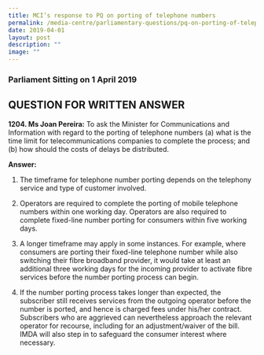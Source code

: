 ```yaml
---
title: MCI’s response to PQ on porting of telephone numbers
permalink: /media-centre/parliamentary-questions/pq-on-porting-of-telephone-numbers/
date: 2019-04-01
layout: post
description: ""
image: ""
---
```

### Parliament Sitting on 1 April 2019

QUESTION FOR WRITTEN ANSWER
---------------------------

**1204\. Ms Joan Pereira:** To ask the Minister for Communications and Information with regard to the porting of telephone numbers (a) what is the time limit for telecommunications companies to complete the process; and (b) how should the costs of delays be distributed.  
  
**Answer:**  
  
1. The timeframe for telephone number porting depends on the telephony service and type of customer involved.   
  
2. Operators are required to complete the porting of mobile telephone numbers within one working day. Operators are also required to complete fixed-line number porting for consumers within five working days.  
  
3. A longer timeframe may apply in some instances. For example, where consumers are porting their fixed-line telephone number while also switching their fibre broadband provider, it would take at least an additional three working days for the incoming provider to activate fibre services before the number porting process can begin.   
  
4. If the number porting process takes longer than expected, the subscriber still receives services from the outgoing operator before the number is ported, and hence is charged fees under his/her contract. Subscribers who are aggrieved can nevertheless approach the relevant operator for recourse, including for an adjustment/waiver of the bill. IMDA will also step in to safeguard the consumer interest where necessary.